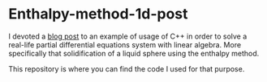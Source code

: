 # Enthalpy-method-1d-post 

I devoted a [blog post](https://www.gasciences.com/post/solve-real-life-pdes-with-linear-algebra-in-c) to an example of usage of C++ in order to solve a real-life partial differential equations system with linear algebra. More specifically that solidification of a liquid sphere using the enthalpy method.

This repository is where you can find the code I used for that purpose. 

